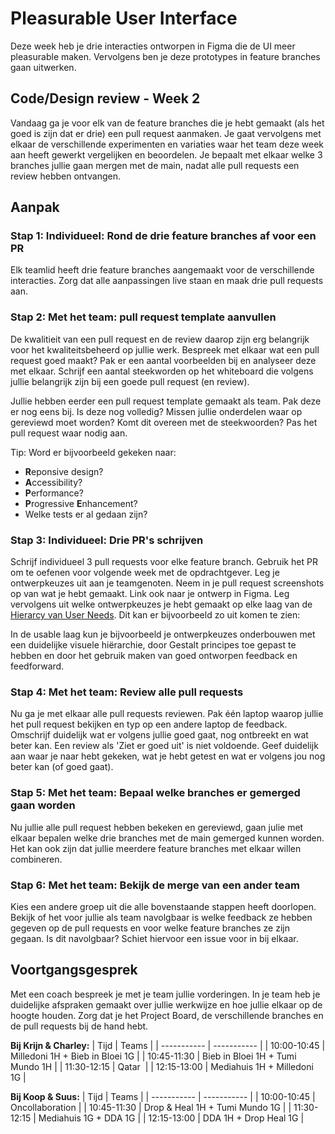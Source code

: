 # Pleasurable User Interface

Deze week heb je drie interacties ontworpen in Figma die de UI meer pleasurable maken. Vervolgens ben je deze prototypes in feature branches gaan uitwerken.

## Code/Design review - Week 2
Vandaag ga je voor elk van de feature branches die je hebt gemaakt (als het goed is zijn dat er drie) een pull request aanmaken. Je gaat vervolgens met elkaar de verschillende experimenten en variaties waar het team deze week aan heeft gewerkt vergelijken en beoordelen. Je bepaalt met elkaar welke 3 branches jullie gaan mergen met de main, nadat alle pull requests een review hebben ontvangen.  

## Aanpak

### **Stap 1: Individueel: Rond de drie feature branches af voor een PR**

Elk teamlid heeft drie feature branches aangemaakt voor de verschillende interacties. Zorg dat alle aanpassingen live staan en maak drie pull requests aan. 


### **Stap 2: Met het team: pull request template aanvullen**
De kwalitieit van een pull request en de review daarop zijn erg belangrijk voor het kwaliteitsbeheerd op jullie werk. Bespreek met elkaar wat een pull request goed maakt? Pak er een aantal voorbeelden bij en analyseer deze met elkaar. Schrijf een aantal steekworden op het whiteboard die volgens jullie belangrijk zijn bij een goede pull request (en review).  

Jullie hebben eerder een pull request template gemaakt als team. Pak deze er nog eens bij. Is deze nog volledig? Missen jullie onderdelen waar op gereviewd moet worden? Komt dit overeen met de steekwoorden? Pas het pull request waar nodig aan. 

Tip: Word er bijvoorbeeld gekeken naar:
- **R**eponsive design?
- **A**ccessibility?
- **P**erformance?
- **P**rogressive **E**nhancement?
- Welke tests er al gedaan zijn?


### **Stap 3: Individueel: Drie PR's schrijven**
Schrijf individueel 3 pull requests voor elke feature branch. Gebruik het PR om te oefenen voor volgende week met de opdrachtgever. Leg je ontwerpkeuzes uit aan je teamgenoten. Neem in je pull request screenshots op van wat je hebt gemaakt. Link ook naar je ontwerp in Figma. Leg vervolgens uit welke ontwerpkeuzes je hebt gemaakt op elke laag van de [Hierarcy van User Needs](https://github.com/fdnd-task/pleasurable-ui/blob/main/docs/pleasurable-is-in-the-details.md#hierarchy-of-user-needs). Dit kan er bijvoorbeeld zo uit komen te zien:

In de usable laag kun je bijvoorbeeld je ontwerpkeuzes onderbouwen met een duidelijke visuele hiërarchie, door Gestalt principes toe gepast te hebben en door het gebruik maken van goed ontworpen feedback en feedforward.


### **Stap 4: Met het team: Review alle pull requests**
Nu ga je met elkaar alle pull requests reviewen. Pak één laptop waarop jullie het pull request bekijken en typ op een andere laptop de feedback. Omschrijf duidelijk wat er volgens jullie goed gaat, nog ontbreekt en wat beter kan. Een review als 'Ziet er goed uit' is niet voldoende. Geef duidelijk aan waar je naar hebt gekeken, wat je hebt getest en wat er volgens jou nog beter kan (of goed gaat). 


### **Stap 5: Met het team: Bepaal welke branches er gemerged gaan worden**
Nu jullie alle pull request hebben bekeken en gereviewd, gaan julie met elkaar bepalen welke drie branches met de main gemerged kunnen worden. Het kan ook zijn dat jullie meerdere feature branches met elkaar willen combineren.  


### **Stap 6: Met het team: Bekijk de merge van een ander team**
Kies een andere groep uit die alle bovenstaande stappen heeft doorlopen. Bekijk of het voor jullie als team navolgbaar is welke feedback ze hebben gegeven op de pull requests en voor welke feature branches ze zijn gegaan. Is dit navolgbaar? Schiet hiervoor een issue voor in bij elkaar. 


## Voortgangsgesprek 
Met een coach bespreek je met je team jullie vorderingen. In je team heb je duidelijke afspraken gemaakt over jullie werkwijze en hoe jullie elkaar op de hoogte houden. Zorg dat je het Project Board, de verschillende branches en de pull requests bij de hand hebt. 

**Bij Krijn & Charley:**
| Tijd     | Teams |
| ----------- | ----------- |
| 10:00-10:45  | Milledoni 1H	+ Bieb in Bloei 1G    |
| 10:45-11:30  | Bieb in Bloei 1H	+ Tumi Mundo 1H  |
| 11:30-12:15  | Qatar      |
| 12:15-13:00  | Mediahuis 1H	+ Milledoni 1G  |

**Bij Koop & Suus:**
| Tijd     | Teams |
| ----------- | ----------- |
| 10:00-10:45  | Oncollaboration    |
| 10:45-11:30  | Drop & Heal 1H	+ Tumi Mundo 1G   |
| 11:30-12:15  | Mediahuis 1G	+ DDA 1G    |
| 12:15-13:00  | DDA 1H	 + Drop Heal 1G  |


